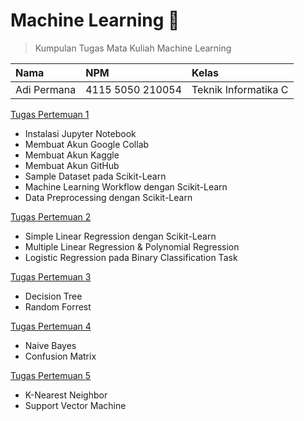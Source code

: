 # Machine Learning 🤖
> Kumpulan Tugas Mata Kuliah Machine Learning

| Nama          | NPM                 | Kelas          |
| :------------ | :------------------ | :------------------- |
| Adi Permana   | 4115 5050 210054    | Teknik Informatika C |

[Tugas Pertemuan 1](https://github.com/anamrepida/MachineLearning/tree/main/Tugas%20Pertemuan%201)
-   Instalasi Jupyter Notebook
-   Membuat Akun Google Collab
-   Membuat Akun Kaggle
-   Membuat Akun GitHub
-   Sample Dataset pada Scikit-Learn
-   Machine Learning Workflow dengan Scikit-Learn
-   Data Preprocessing dengan Scikit-Learn

[Tugas Pertemuan 2](https://github.com/anamrepida/MachineLearning/tree/main/Tugas%20Pertemuan%202)
-   Simple Linear Regression dengan Scikit-Learn
-   Multiple Linear Regression & Polynomial Regression
-   Logistic Regression pada Binary Classification Task

[Tugas Pertemuan 3](https://github.com/anamrepida/MachineLearning/tree/main/Tugas%20Pertemuan%203) 
-   Decision Tree
-   Random Forrest

[Tugas Pertemuan 4](https://github.com/anamrepida/MachineLearning/tree/main/Tugas%20Pertemuan%204) 
-   Naive Bayes
-   Confusion Matrix

[Tugas Pertemuan 5](https://github.com/anamrepida/MachineLearning/tree/main/Tugas%20Pertemuan%205) 
-   K-Nearest Neighbor
-   Support Vector Machine
